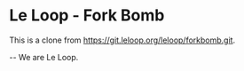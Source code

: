 # Le Loop - Fork Bomb

This is a clone from <https://git.leloop.org/leloop/forkbomb.git>.

-- 
We are Le Loop.
